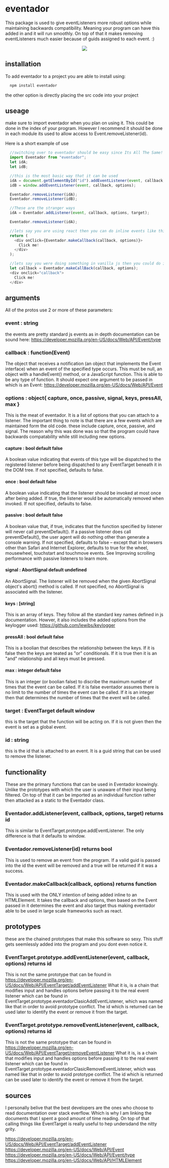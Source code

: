 # eventador
This package is used to give eventListeners more robust options while maintaining backwards compatibility. Meaning your program can have this added in and it will run smoothly. On top of that it makes removing eventListeners much easier because of guids assigned to each event. :) <br/>

<p align="center">
  <img src="../images/eventador.png" />
</p>

## installation
To add eventador to a project you are able to install using:
```js
  npm install eventador
```
the other option is directly placing the src code into your project

## useage
make sure to import eventador when you plan on using it. This could be done in the index of your program. However I recommend it should be done in each module its used to allow access to Event.removeListener(id).

Here is a short example of use

```js
  //switching over to eventador should be easy since Its All The Same!
  import Eventador from "eventador";
  let idA;
  let idB;

  //this is the most basic way that it can be used
  idA = document.getElementById("id").addEventListener(event, callback, options);
  idB = window.addEventListener(event, callback, options);

  Eventador.removeListener(idA);
  Eventador.removeListener(idB);

  //These are the stranger ways
  idA = Eventador.addListener(event, callback, options, target);

  Eventador.removeListener(idA);

  //lets say you are using react then you can do inline events like this
  return (
    <div onClick={Eventador.makeCallback(callback, options)}>
      Click me!
    </div>
  );

  //lets say you were doing something in vanilla js then you could do inline like this:
  let callback = Eventador.makeCallBack(callback, options);
  <div onclick="callback">
    Click me!
  </div>
```

## arguments
All of the protos use 2 or more of these parameters:

### event : string
the events are pretty standard js events as in depth documentation can be sound here:
https://developer.mozilla.org/en-US/docs/Web/API/Event/type

### callback : function(Event)
The object that receives a notification (an object that implements the Event interface) when an event of the specified type occurs. This must be null, an object with a handleEvent() method, or a JavaScript function. This is able to be any type of function. It should expect one argument to be passed in which is an Event:
https://developer.mozilla.org/en-US/docs/Web/API/Event

### options : object{ capture, once, passive, signal, keys, pressAll, max }
This is the meat of eventador. It is a list of options that you can attach to a listener. The important thing to note is that there are a few events which are maintained form the old code. these include capture, once, passive, and signal.
The reason why this was done was so that the program could have backwards compatability while still including new options.

#### capture : bool default false
A boolean value indicating that events of this type will be dispatched to the registered listener before being dispatched to any EventTarget beneath it in the DOM tree. If not specified, defaults to false. 

#### once : bool default false
A boolean value indicating that the listener should be invoked at most once after being added. If true, the listener would be automatically removed when invoked. If not specified, defaults to false. 

#### passive : bool default false
A boolean value that, if true, indicates that the function specified by listener will never call preventDefault(). If a passive listener does call preventDefault(), the user agent will do nothing other than generate a console warning. If not specified, defaults to false – except that in browsers other than Safari and Internet Explorer, defaults to true for the wheel, mousewheel, touchstart and touchmove events. See Improving scrolling performance with passive listeners to learn more. 

#### signal : AbortSignal default undefined
An AbortSignal. The listener will be removed when the given AbortSignal object's abort() method is called. If not specified, no AbortSignal is associated with the listener. 

#### keys : [string]
This is an array of keys. They follow all the standard key names defined in js documentation. Howver, it also includes the added options from the keylogger used: https://github.com/lewibs/keylogger

#### pressAll : bool default false
This is a boolian that describes the relationship between the keys. If it is false then the keys are teated as "or" conditionals. If it is true then it is an "and" relationship and all keys must be pressed.

#### max : integer default false
This is an integer (or boolian false) to discribe the maximum number of times that the event can be called. If it is false eventador assumes there is no limit to the number of times the event can be called. If it is an integer then that determines the number of times that the event will be called.

### target : EventTarget default window
this is the target that the function will be acting on. If it is not given then the event is set as a global event.

### id : string
this is the id that is attached to an event. It is a guid string that can be used to remove the listener.


## functionality
These are the primary functions that can be used in Eventador knowingly. Unlike the prototypes with which the user is unaware of their input being filtered. On top of that it can be imported as an individual function rather then attacked as a static to the Eventador class.

### Eventador.addListener(event, callback, options, target) returns id
This is similar to EventTarget.prototype.addEventListener. The only difference is that it defaults to window.

### Eventador.removeListener(id) returns bool
This is used to remove an event from the program. If a valid guid is passed into the id the event will be removed and a true will be returned if it was a success.

### Eventador.makeCallback(callback, options) returns function
This is used with the ONLY intention of being added inline to an HTMLElement. It takes the callback and options, then based on the Event passed in it determines the event and also target thus making eventador able to be used in large scale frameworks such as react.

## prototypes
these are the chained prototypes that make this software so sexy. This stuff gets seemlessly added into the program and you dont even notice it.

### EventTarget.prototype.addEventListener(event, callback, options) returns id
This is not the same prototype that can be found in https://developer.mozilla.org/en-US/docs/Web/API/EventTarget/addEventListener 
What it is, is a chain that modifies input and handles options before passing it to the real event listener which can be found in 
EventTarget.prototype.eventadorClasicAddEventListener, which was named like that in order to avoid prototype conflict.
The id which is returned can be used later to identify the event or remove it from the target.

### EventTarget.prototype.removeEventListener(event, callback, options) returns id
This is not the same prototype that can be found in https://developer.mozilla.org/en-US/docs/Web/API/EventTarget/removeEventListener 
What it is, is a chain that modifies input and handles options before passing it to the real event listener which can be found in 
EventTarget.prototype.eventadorClasicRemoveEventListener, which was named like that in order to avoid prototype conflict.
The id which is returned can be used later to identify the event or remove it from the target.


## sources
I personally belive that the best developers are the ones who choose to read documentation over stack everflow. Which is why I am linking the documents that I spent a good amount of time reading. On top of that calling things like EventTarget is really useful to hep undersdand the nitty grity.

https://developer.mozilla.org/en-US/docs/Web/API/EventTarget/addEventListener
https://developer.mozilla.org/en-US/docs/Web/API/Event
https://developer.mozilla.org/en-US/docs/Web/API/Event/type
https://developer.mozilla.org/en-US/docs/Web/API/HTMLElement
